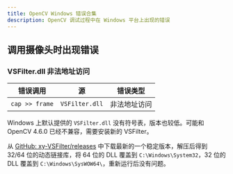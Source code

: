 ```yaml
---
title: OpenCV Windows 错误合集
description: OpenCV 调试过程中在 Windows 平台上出现的错误
---
```


## 调用摄像头时出现错误

### VSFilter.dll 非法地址访问

| 错误调用       | 源             | 错误类型     |
| -------------- | -------------- | ------------ |
| `cap >> frame` | `VSFilter.dll` | 非法地址访问 |

Windows 上默认提供的 `VSFilter.dll` 没有符号表，版本也较低。可能和 OpenCV 4.6.0 已经不兼容，需要安装新的 VSFilter。

从 [GitHub: xy-VSFilter/releases](https://github.com/pinterf/xy-VSFilter/releases) 中下载最新的一个稳定版本，解压后得到 32/64 位的动态链接库，将 64 位的 DLL 覆盖到 `C:\Windows\System32`，32 位的 DLL 覆盖到 `C:\Windows\SysWOW64\`，重新运行后没有问题。
